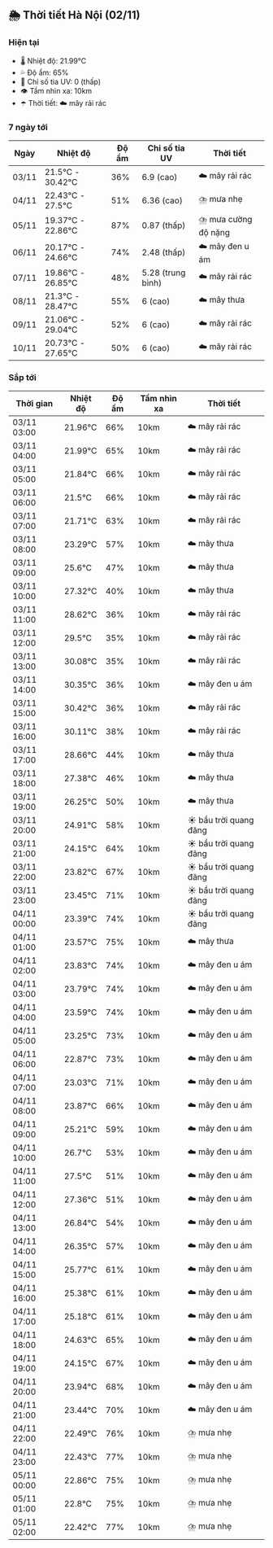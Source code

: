 ## 🌦️ Thời tiết Hà Nội (02/11)

### Hiện tại

- 🌡️ Nhiệt độ: 21.99℃
- 💦 Độ ẩm: 65%
- 🌟 Chỉ số tia UV: 0 (thấp)
- 👁️ Tầm nhìn xa: 10km
- ☂️ Thời tiết: ☁️ mây rải rác

### 7 ngày tới

| Ngày | Nhiệt độ | Độ ẩm | Chỉ số tia UV | Thời tiết |
| --- | --- | --- | --- | --- |
| 03/11 | 21.5℃ - 30.42℃ | 36% | 6.9 (cao) | ☁️ mây rải rác |
| 04/11 | 22.43℃ - 27.5℃ | 51% | 6.36 (cao) | ⛈️ mưa nhẹ |
| 05/11 | 19.37℃ - 22.86℃ | 87% | 0.87 (thấp) | ⛈️ mưa cường độ nặng |
| 06/11 | 20.17℃ - 24.66℃ | 74% | 2.48 (thấp) | ☁️ mây đen u ám |
| 07/11 | 19.86℃ - 26.85℃ | 48% | 5.28 (trung bình) | ☁️ mây rải rác |
| 08/11 | 21.3℃ - 28.47℃ | 55% | 6 (cao) | ☁️ mây thưa |
| 09/11 | 21.06℃ - 29.04℃ | 52% | 6 (cao) | ☁️ mây rải rác |
| 10/11 | 20.73℃ - 27.65℃ | 50% | 6 (cao) | ☁️ mây rải rác |

### Sắp tới

| Thời gian | Nhiệt độ | Độ ẩm | Tầm nhìn xa | Thời tiết |
| --- | --- | --- | --- | --- |
| 03/11 03:00 | 21.96℃ | 66% | 10km | ☁️ mây rải rác |
| 03/11 04:00 | 21.99℃ | 65% | 10km | ☁️ mây rải rác |
| 03/11 05:00 | 21.84℃ | 66% | 10km | ☁️ mây rải rác |
| 03/11 06:00 | 21.5℃ | 66% | 10km | ☁️ mây rải rác |
| 03/11 07:00 | 21.71℃ | 63% | 10km | ☁️ mây rải rác |
| 03/11 08:00 | 23.29℃ | 57% | 10km | ☁️ mây thưa |
| 03/11 09:00 | 25.6℃ | 47% | 10km | ☁️ mây thưa |
| 03/11 10:00 | 27.32℃ | 40% | 10km | ☁️ mây thưa |
| 03/11 11:00 | 28.62℃ | 36% | 10km | ☁️ mây rải rác |
| 03/11 12:00 | 29.5℃ | 35% | 10km | ☁️ mây rải rác |
| 03/11 13:00 | 30.08℃ | 35% | 10km | ☁️ mây rải rác |
| 03/11 14:00 | 30.35℃ | 36% | 10km | ☁️ mây đen u ám |
| 03/11 15:00 | 30.42℃ | 36% | 10km | ☁️ mây rải rác |
| 03/11 16:00 | 30.11℃ | 38% | 10km | ☁️ mây rải rác |
| 03/11 17:00 | 28.66℃ | 44% | 10km | ☁️ mây thưa |
| 03/11 18:00 | 27.38℃ | 46% | 10km | ☁️ mây thưa |
| 03/11 19:00 | 26.25℃ | 50% | 10km | ☁️ mây thưa |
| 03/11 20:00 | 24.91℃ | 58% | 10km | ☀️ bầu trời quang đãng |
| 03/11 21:00 | 24.15℃ | 64% | 10km | ☀️ bầu trời quang đãng |
| 03/11 22:00 | 23.82℃ | 67% | 10km | ☀️ bầu trời quang đãng |
| 03/11 23:00 | 23.45℃ | 71% | 10km | ☀️ bầu trời quang đãng |
| 04/11 00:00 | 23.39℃ | 74% | 10km | ☀️ bầu trời quang đãng |
| 04/11 01:00 | 23.57℃ | 75% | 10km | ☁️ mây thưa |
| 04/11 02:00 | 23.83℃ | 74% | 10km | ☁️ mây đen u ám |
| 04/11 03:00 | 23.79℃ | 74% | 10km | ☁️ mây đen u ám |
| 04/11 04:00 | 23.59℃ | 74% | 10km | ☁️ mây đen u ám |
| 04/11 05:00 | 23.25℃ | 73% | 10km | ☁️ mây đen u ám |
| 04/11 06:00 | 22.87℃ | 73% | 10km | ☁️ mây đen u ám |
| 04/11 07:00 | 23.03℃ | 71% | 10km | ☁️ mây đen u ám |
| 04/11 08:00 | 23.87℃ | 66% | 10km | ☁️ mây đen u ám |
| 04/11 09:00 | 25.21℃ | 59% | 10km | ☁️ mây đen u ám |
| 04/11 10:00 | 26.7℃ | 53% | 10km | ☁️ mây đen u ám |
| 04/11 11:00 | 27.5℃ | 51% | 10km | ☁️ mây đen u ám |
| 04/11 12:00 | 27.36℃ | 51% | 10km | ☁️ mây đen u ám |
| 04/11 13:00 | 26.84℃ | 54% | 10km | ☁️ mây đen u ám |
| 04/11 14:00 | 26.35℃ | 57% | 10km | ☁️ mây đen u ám |
| 04/11 15:00 | 25.77℃ | 61% | 10km | ☁️ mây đen u ám |
| 04/11 16:00 | 25.38℃ | 61% | 10km | ☁️ mây đen u ám |
| 04/11 17:00 | 25.18℃ | 61% | 10km | ☁️ mây đen u ám |
| 04/11 18:00 | 24.63℃ | 65% | 10km | ☁️ mây đen u ám |
| 04/11 19:00 | 24.15℃ | 67% | 10km | ☁️ mây đen u ám |
| 04/11 20:00 | 23.94℃ | 68% | 10km | ☁️ mây đen u ám |
| 04/11 21:00 | 23.44℃ | 70% | 10km | ☁️ mây đen u ám |
| 04/11 22:00 | 22.49℃ | 76% | 10km | ⛈️ mưa nhẹ |
| 04/11 23:00 | 22.43℃ | 77% | 10km | ⛈️ mưa nhẹ |
| 05/11 00:00 | 22.86℃ | 75% | 10km | ⛈️ mưa nhẹ |
| 05/11 01:00 | 22.8℃ | 75% | 10km | ⛈️ mưa nhẹ |
| 05/11 02:00 | 22.42℃ | 77% | 10km | ⛈️ mưa nhẹ |
